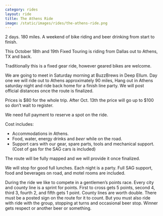 ```yaml
---
category: rides
layout: ride
title: The Athens Ride
image: /static/images/rides/the-athens-ride.png
---
```


2 days. 180 miles. A weekend of bike riding and beer drinking from start to
finish.

This October 18th and 19th Fixed Touring is riding from Dallas out to Athens, TX
and back.

Traditionally this is a fixed gear ride, however geared bikes are welcome.

We are going to meet in Saturday morning at BuzzBrews in Deep Ellum. Day one we
will ride out to Athens approximately 90 miles, Hang out in Athens saturday
night and ride back home for a finish line party. We will post official
distances once the route is finalized.

Prices is $80 for the whole trip. After Oct. 13th the price will go up to $100
so don’t wait to register.

We need full payment to reserve a spot on the ride.

Cost includes:

- Accommodations in Athens.
- Food, water, energy drinks and *beer* while on the road.
- Support cars with our gear, spare parts, tools and mechanical support. (Cost
  of gas for the SAG cars is included)

The route will be fully mapped and we will provide it once finalized.

We will stop for good full lunches. Each night is a party. Full SAG support,
food and beverages on road, and motel rooms are included.

During the ride we like to compete in a gentlemen’s points race. Every city and
county line is a sprint for points. First to cross gets 5 points, second 4,
third 3, fourth 2, and fifth gets 1 point. County lines are worth double. There
must be a posted sign on the route for it to count. But you must also ride with
ride with the group, stopping at turns and occasional beer stop. Winner gets
respect or another beer or something.
